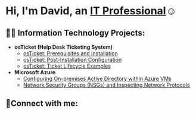 <h1>Hi, I'm David, an <a href="https://www.linkedin.com/in/david-b915/">IT Professional</a>☺</h1>

<h2>👨‍💻 Information Technology Projects:</h2>

- <b>osTicket (Help Desk Ticketing System)</b>
  - [osTicket: Prerequisites and Installation](https://github.com/daberrios9/osticket-prereqs)
  - [osTicket: Post-Installation Configuration](https://github.com/daberrios9/post-install-config)
  - [osTicket: Ticket Lifecycle Examples](https://github.com/daberrios9/ticket-lifecycle)
- <b>Microsoft Azure</b>
  - [Configuring On-premises Active Directory within Azure VMs](https://github.com/daberrios9/configure-ad)
  - [Network Security Groups (NSGs) and Inspecting Network Protocols](https://github.com/daberrios9/azure-network-protocols)

<h2>🤳Connect with me:</h2>



